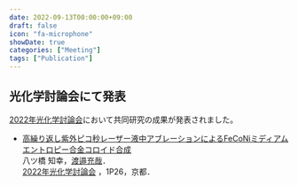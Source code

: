 ```yaml
---
date: 2022-09-13T00:00:00+09:00
draft: false
icon: "fa-microphone"
showDate: true
categories: ["Meeting"]
tags: ["Publication"]
---
```


## 光化学討論会にて発表

[2022年光化学討論会](https://photochemistry.jp/2022/)において共同研究の成果が発表されました。

* [高繰り返し紫外ピコ秒レーザー液中アブレーションによるFeCoNiミディアムエントロピー合金コロイド合成](https://confit.atlas.jp/guide/event/photochemistry2022/subject/1P26/advanced)  
八ツ橋 知幸，<u>渡邉充哉</u>．  
[2022年光化学討論会](https://photochemistry.jp/2022/) ，1P26，京都．